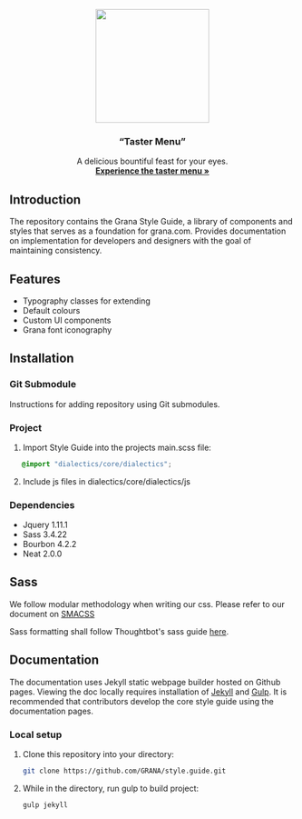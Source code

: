 <p align="center">
  <a href="https://grana.com">
    <img src="https://ci5.googleusercontent.com/proxy/Tnzq17baRFIbJf5GaewtP0PPIHqKlkud3xV8KspOZWp_yRSoevRG5PzOYlQBJs4NCoNJyCyi3S8k1GXyTQ_EM2M6_vRYU7qKcf0J5Uqs53N1T27A9n3fctBLeJHR-qGAd-yDam01o2SSEiaBK70cR3scQp37V3vX4j_1z0MeixM=s0-d-e1-ft#https://media.grana.com/static/version1500534080/frontend/Grana/desktop/en_US/Magento_Email/logo_email.png" width=200>
  </a>
  
  <h3 align="center">&#8220;Taster Menu&#8221;</h3>

  <p align="center">
    A delicious bountiful feast for your eyes.
    <br>
    <a href="#"><strong>Experience the taster menu &raquo;</strong></a>
  </p>
</p>

## Introduction

The repository contains the Grana Style Guide, a library of components and styles 
that serves as a foundation for grana.com. Provides documentation
on implementation for developers and designers with the goal of maintaining consistency.

## Features
- Typography classes for extending
- Default colours
- Custom UI components
- Grana font iconography

## Installation

### Git Submodule

Instructions for adding repository using Git submodules.

### Project

1. Import Style Guide into the projects main.scss file:

```scss
   @import "dialectics/core/dialectics";
   ```
2. Include js files in dialectics/core/dialectics/js

### Dependencies

- Jquery 1.11.1
- Sass 3.4.22 
- Bourbon 4.2.2
- Neat 2.0.0

## Sass

We follow modular methodology when writing our css. Please refer to our document on [SMACSS](https://granacom.atlassian.net/wiki/display/TD/Scalable+and+Modular+Architecture+for+CSS)

Sass formatting shall follow Thoughtbot's sass guide [here](https://github.com/thoughtbot/guides/tree/master/style/sass).

## Documentation

The documentation uses Jekyll static webpage builder hosted on Github pages. Viewing the doc locally requires installation of [Jekyll](https://jekyllrb.com/) and [Gulp](https://github.com/gulpjs/gulp/blob/master/docs/getting-started.md). It is recommended that contributors develop the core style guide using the documentation pages.

### Local setup

1. Clone this repository into your directory:

   ```bash
   git clone https://github.com/GRANA/style.guide.git
   ```
2. While in the directory, run gulp to build project:

   ```bash
   gulp jekyll
   ```

